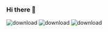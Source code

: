### Hi there 👋

![download](https://user-images.githubusercontent.com/95210986/185115149-fd138347-d591-4479-9585-785559f53874.png)
![download](https://user-images.githubusercontent.com/95210986/185115348-9950d2f9-239a-435a-9e9f-1d2aa2f5b92b.png)
![download](https://user-images.githubusercontent.com/95210986/185115601-2130de6b-ee15-4ac0-9519-805a202db507.jpg)


<!--
**kaRIOz/kaRIOz** is a ✨ _special_ ✨ repository because its `README.md` (this file) appears on your GitHub profile.

Here are some ideas to get you started:

- 🔭 I’m currently working on ...
- 🌱 I’m currently learning ...
- 👯 I’m looking to collaborate on ...
- 🤔 I’m looking for help with ...
- 💬 Ask me about ...
- 📫 How to reach me: ...
- 😄 Pronouns: ...
- ⚡ Fun fact: ...
-->
